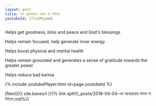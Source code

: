 ```yaml
---
layout: post
title: ওম ভূঠাপাঠায়ে নামায গা টাইমস
youtubeId: 17lvGPEymmA
---
```

 
 
Helps get goodness, bliss and peace and God's blessings
 
Helps remain focused, help generate inner energy 
 
Helps boost physical and mental health 
 
Helps remain grounded and generates a sense of gratitude towards the greater power 
 
Helps reduce bad karma
 
 
 
 


{% include youtubePlayer.html id=page.youtubeId %}
 
[Next]({{ site.baseurl }}{% link  split1/_posts/2018-04-04-ওম অহোরাত্রায় নামায গা টাইমস.md%})
 
